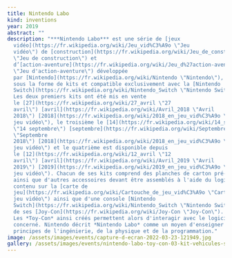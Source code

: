 ```yaml
---
title: Nintendo Labo
kind: inventions
year: 2019
abstract: ""
description: "***Nintendo Labo*** est une série de [jeux
  vidéo](https://fr.wikipedia.org/wiki/Jeu_vid%C3%A9o \"Jeu
  vidéo\") de [construction](https://fr.wikipedia.org/wiki/Jeu_de_construction
  \"Jeu de construction\") et
  d’[action-aventure](https://fr.wikipedia.org/wiki/Jeu_d%27action-aventure
  \"Jeu d'action-aventure\") développée
  par [Nintendo](https://fr.wikipedia.org/wiki/Nintendo \"Nintendo\"), vendue
  sous la forme de kits et compatible exclusivement avec la [Nintendo
  Switch](https://fr.wikipedia.org/wiki/Nintendo_Switch \"Nintendo Switch\").
  Les deux premiers kits ont été mis en vente
  le [27](https://fr.wikipedia.org/wiki/27_avril \"27
  avril\") [avril](https://fr.wikipedia.org/wiki/Avril_2018 \"Avril
  2018\") [2018](https://fr.wikipedia.org/wiki/2018_en_jeu_vid%C3%A9o \"2018 en
  jeu vidéo\"), le troisième le [14](https://fr.wikipedia.org/wiki/14_septembre
  \"14 septembre\") [septembre](https://fr.wikipedia.org/wiki/Septembre_2018
  \"Septembre
  2018\") [2018](https://fr.wikipedia.org/wiki/2018_en_jeu_vid%C3%A9o \"2018 en
  jeu vidéo\") et le quatrième est disponible depuis
  le [12](https://fr.wikipedia.org/wiki/12_avril \"12
  avril\") [avril](https://fr.wikipedia.org/wiki/Avril_2019 \"Avril
  2019\") [2019](https://fr.wikipedia.org/wiki/2019_en_jeu_vid%C3%A9o \"2019 en
  jeu vidéo\"). Chacun de ses kits comprend des planches de carton pré-découpées
  ainsi que d'autres accessoires devant être assemblés à l'aide du logiciel
  contenu sur la [carte de
  jeu](https://fr.wikipedia.org/wiki/Cartouche_de_jeu_vid%C3%A9o \"Cartouche de
  jeu vidéo\") ainsi que d'une console [Nintendo
  Switch](https://fr.wikipedia.org/wiki/Nintendo_Switch \"Nintendo Switch\") et
  de ses [Joy-Con](https://fr.wikipedia.org/wiki/Joy-Con \"Joy-Con\").
  Les *Toy-Con* ainsi créés permettent alors d'interagir avec le logiciel du kit
  concerné. Nintendo décrit *Nintendo Labo* comme un moyen d'enseigner les
  principes de l'ingénierie, de la physique et de la programmation."
image: /assets/images/events/capture-d-ecran-2022-03-23-121949.jpg
gallery: /assets/images/events/nintendo-labo-toy-con-03-kit-vehicules-switch-57532b3a.jpg
---
```

